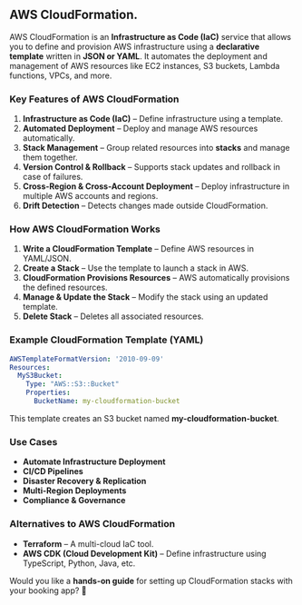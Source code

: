 ## AWS CloudFormation.

AWS CloudFormation is an **Infrastructure as Code (IaC)** service that allows you to define and provision AWS infrastructure using a **declarative template** written in **JSON or YAML**. It automates the deployment and management of AWS resources like EC2 instances, S3 buckets, Lambda functions, VPCs, and more.

### **Key Features of AWS CloudFormation**
1. **Infrastructure as Code (IaC)** – Define infrastructure using a template.
2. **Automated Deployment** – Deploy and manage AWS resources automatically.
3. **Stack Management** – Group related resources into **stacks** and manage them together.
4. **Version Control & Rollback** – Supports stack updates and rollback in case of failures.
5. **Cross-Region & Cross-Account Deployment** – Deploy infrastructure in multiple AWS accounts and regions.
6. **Drift Detection** – Detects changes made outside CloudFormation.

### **How AWS CloudFormation Works**
1. **Write a CloudFormation Template** – Define AWS resources in YAML/JSON.
2. **Create a Stack** – Use the template to launch a stack in AWS.
3. **CloudFormation Provisions Resources** – AWS automatically provisions the defined resources.
4. **Manage & Update the Stack** – Modify the stack using an updated template.
5. **Delete Stack** – Deletes all associated resources.

### **Example CloudFormation Template (YAML)**
```yaml
AWSTemplateFormatVersion: '2010-09-09'
Resources:
  MyS3Bucket:
    Type: "AWS::S3::Bucket"
    Properties:
      BucketName: my-cloudformation-bucket
```
This template creates an S3 bucket named **my-cloudformation-bucket**.

### **Use Cases**
- **Automate Infrastructure Deployment**
- **CI/CD Pipelines**
- **Disaster Recovery & Replication**
- **Multi-Region Deployments**
- **Compliance & Governance**

### **Alternatives to AWS CloudFormation**
- **Terraform** – A multi-cloud IaC tool.
- **AWS CDK (Cloud Development Kit)** – Define infrastructure using TypeScript, Python, Java, etc.

Would you like a **hands-on guide** for setting up CloudFormation stacks with your booking app? 🚀